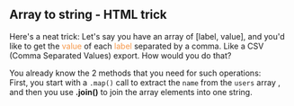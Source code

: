 ## Array to string - HTML trick
Here's a neat trick: Let's say you have an array of [label, value], and you'd like to get the <font color="#f79646">value</font> of each <font color="#f79646">label</font> separated by a comma. Like a CSV (Comma Separated Values) export. How would you do that?

You already know the 2 methods that you need for such operations:  
First, you start with a `.map()` call to extract the `name` from the `users` array , and then you use **.join()** to join the array elements into one string.